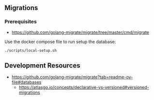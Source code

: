 ## Migrations

### Prerequisites

- https://github.com/golang-migrate/migrate/tree/master/cmd/migrate


Use the docker compose file to run setup the database:
```bash
./scripts/local-setup.sh
```

## Development Resources

- https://github.com/golang-migrate/migrate?tab=readme-ov-file#databases
  - https://atlasgo.io/concepts/declarative-vs-versioned#versioned-migrations
